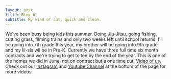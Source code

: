 ```yaml
---
layout: post
title: Blog 6
subtitle: My kind of cut, quick and clean.
---
```


We've been busy being kids this summer. Doing Jiu-Jitsu, going fishing, cutting grass, filming trains and only two weeks left until school returns. I'll be going into 7th grade this year, my brother will be going into 9th grade and my lil-sis wll be in Pre-K. Currently we have three full time six month contracts and we're trying to get to ten by the end of the year. This is one of the homes we did in June, not on contract but a one time cut. [Video of us](https://www.youtube.com/watch?v=D1xIzuBbtHE&t=114s).
Check out our [Instagram](https://www.instagram.com/waikikibros209/) and [Youtube Channel](https://www.youtube.com/@waikikibros209) at the bottom of the page for more videos.



